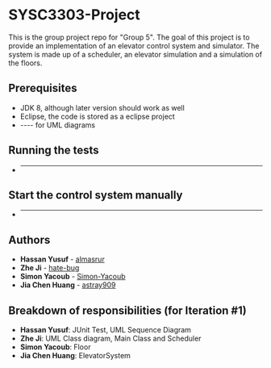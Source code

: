 # SYSC3303-Project

This is the group project repo for "Group 5".
The goal of this project is to provide an implementation of an elevator control system and simulator.
The system is made up of a scheduler, an elevator simulation and a simulation of the floors.

## Prerequisites

* JDK 8, although later version should work as well
* Eclipse, the code is stored as a eclipse project
* ---- for UML diagrams

## Running the tests

* ---

## Start the control system manually

* ---

## Authors

* **Hassan Yusuf** - [almasrur](https://github.com/almasrur)
* **Zhe Ji** - [hate-bug](https://github.com/hate-bug)
* **Simon Yacoub** - [Simon-Yacoub](https://github.com/Simon-Yacoub)
* **Jia Chen Huang** - [astray909](https://github.com/Astray909)

## Breakdown of responsibilities (for Iteration #1)

* **Hassan Yusuf**: JUnit Test, UML Sequence Diagram
* **Zhe Ji**: UML Class diagram, Main Class and Scheduler
* **Simon Yacoub**: Floor
* **Jia Chen Huang**: ElevatorSystem
